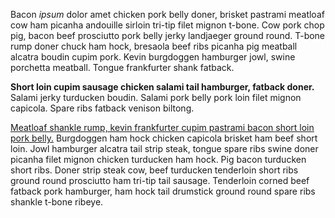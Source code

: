 Bacon *ipsum* dolor amet chicken pork belly doner, brisket pastrami meatloaf cow ham picanha andouille sirloin tri-tip filet mignon t-bone. Cow pork chop pig, bacon beef prosciutto pork belly jerky landjaeger ground round. T-bone rump doner chuck ham hock, bresaola beef ribs picanha pig meatball alcatra boudin cupim pork. Kevin burgdoggen hamburger jowl, swine porchetta meatball. Tongue frankfurter shank fatback.

**Short loin cupim sausage chicken salami tail hamburger, fatback doner.** Salami jerky turducken boudin. Salami pork belly pork loin filet mignon capicola. Spare ribs fatback venison biltong.

[Meatloaf shankle rump, kevin frankfurter cupim pastrami bacon short loin pork belly.](https://baconipsum.com/) Burgdoggen ham hock chicken capicola brisket ham beef short loin. Jowl hamburger alcatra tail strip steak, tongue spare ribs swine doner picanha filet mignon chicken turducken ham hock. Pig bacon turducken short ribs. Doner strip steak cow, beef turducken tenderloin short ribs ground round prosciutto ham tri-tip tail sausage. Tenderloin corned beef fatback pork hamburger, ham hock tail drumstick ground round spare ribs shankle t-bone ribeye.
